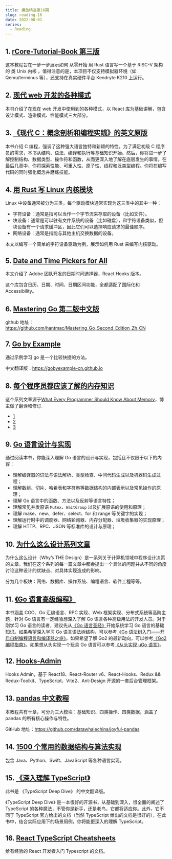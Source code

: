 ```yaml
---
title: 摸鱼精选第16期
slug: reading-16
date: 2022-08-01
series:
  - Reading
---
```


## 1. [rCore-Tutorial-Book 第三版](http://rcore-os.cn/rCore-Tutorial-Book-v3/)

这本教程旨在一步一步展示如何 从零开始 用 Rust 语言写一个基于 RISC-V 架构的 类 Unix 内核 。值得注意的是，本项目不仅支持模拟器环境（如 Qemu/terminus 等），还支持在真实硬件平台 Kendryte K210 上运行。

## 2. [现代 web 开发的各种模式](https://www.patterns.dev/)

本书介绍了在现在 web 开发中使用到的各种模式，以 React 库为基础讲解，包含设计模式、渲染模式、性能模式三大部分。

## 3. [《现代 C：概念剖析和编程实践》的英文原版](https://gustedt.gitlabpages.inria.fr/modern-c/)

本书介绍 C 编程，强调了这种强大语言独特和新颖的特性。为了满足初级 C 程序员的需求，本书从结构、语法、编译和执行等基础知识开始。然后，你将进一步了解控制结构、数据类型、操作符和函数，从而更深入地了解在底层发生的事情。在最后几章中，你将探索性能、可重入性、原子性、线程和泛类型编程。你将在编写代码的同时强化概念并磨炼技能。

## 4. [用 Rust 写 Linux 内核模块](https://mp.weixin.qq.com/s/m2eZ0lEzQHjrNVC6YCC_IA)

Linux 中设备通常被分为三类，每个驱动模块通常实现为这三类中的其中一种：

- 字符设备：通常是指可以当作一个字节流来存取的设备（比如文件）。
- 块设备：通常是可以驻有文件系统的设备（比如磁盘），和字符设备类似，但块设备有一个请求缓冲区，因此它们可以选择响应请求的最佳顺序。
- 网络设备：通常是指能与其他主机交换数据的设备。

本文以编写一个简单的字符设备驱动为例，展示如何用 Rust 来编写内核驱动。

## 5. [Date and Time Pickers for All](https://react-spectrum.adobe.com/blog/date-and-time-pickers-for-all.html)

本文介绍了 Adobe 团队开发的日期时间选择器，React Hooks 版本。

这个库包含日历、日期、时间、日期区间功能，全都适配了国际化和 Accessibility。

## 6. [Mastering Go 第二版中文版](https://hantmac.gitbook.io/mastering-go-second/)

github 地址：https://github.com/hantmac/Mastering_Go_Second_Edition_Zh_CN

## 7. [Go by Example](https://github.com/mmcgrana/gobyexample)

通过示例学习 go 是一个比较快捷的方法。

中文翻译版：https://gobyexample-cn.github.io

## 8. [每个程序员都应该了解的内存知识](https://lrita.github.io/2018/06/10/programmer-should-know-about-memory-0/)

这个系列文章源于[What Every Programmer Should Know About Memory](https://akkadia.org/drepper/cpumemory.pdf)，博主做了翻译和修订.

- [1](https://lrita.github.io/2018/06/10/programmer-should-know-about-memory-0/)
- [2](https://lrita.github.io/2018/06/30/programmer-should-know-about-memory-1/)
- [3](https://lrita.github.io/2022/04/01/programmer-should-know-about-memory-2/)

## 9. [Go 语言设计与实现](https://draveness.me/golang/)

通过阅读本书，你能深入理解 Go 语言的设计与实现，包括且不仅限于以下的内容：

- 理解编译器的词法与语法解析、类型检查、中间代码生成以及机器码生成过程；
- 理解数组、切片、哈希表和字符串等数据结构的内部表示以及常见操作的原理；
- 理解 Go 语言中的函数、方法以及反射等语言特性；
- 理解常见并发原语 `Mutex`、`WaitGroup` 以及扩展原语的使用和原理；
- 理解 make、new、defer、select、for 和 range 等关键字的实现；
- 理解运行时中的调度器、网络轮询器、内存分配器、垃圾收集器的实现原理；
- 理解 HTTP、RPC、JSON 等标准库的设计与原理；

## 10. [为什么这么设计系列文章](https://draven.co/whys-the-design/)

为什么这么设计（Why’s THE Design）是一系列关于计算机领域中程序设计决策的文章，我们在这个系列的每一篇文章中都会提出一个具体的问题并从不同的角度讨论这种设计的优缺点、对具体实现造成的影响。

分为几个板块：网络、数据库、操作系统、编程语言、软件工程等等。

## 11. [《Go 语言高级编程》](https://github.com/chai2010/advanced-go-programming-book)

本书涵盖 CGO、Go 汇编语言、RPC 实现、Web 框架实现、分布式系统等高阶主题，针对 Go 语言有一定经验想深入了解 Go 语言各种高级用法的开发人员。对于刚学习 Go 语言的读者，建议先从[《Go 语言圣经》](https://github.com/golang-china/gopl-zh)开始系统学习 Go 语言的基础知识。如果希望深入学习 Go 语言语法树结构，可以参考[《Go 语法树入门——开启自制编程语言和编译器之旅》](https://github.com/chai2010/go-ast-book)。如果希望了解 Go2 的最新动向，可以参考[《Go2 编程指南》](https://github.com/chai2010/go2-book)。如果想从头实现一个玩具 Go 语言可以参考[《从头实现 µGo 语言》](https://github.com/chai2010/ugo-compiler-book)。

## 12. [Hooks-Admin](https://github.com/HalseySpicy/Hooks-Admin)

Hooks Admin，基于 React18、React-Router v6、React-Hooks、Redux && Redux-Toolkit、TypeScript、Vite2、Ant-Design 开源的一套后台管理框架。

## 13. [pandas 中文教程](http://joyfulpandas.datawhale.club/Content/index.html)

本教程共有十章，可分为三大模块：基础知识、四类操作、四类数据，涵盖了 pandas 的所有核心操作与特性。

GitHub 地址：https://github.com/datawhalechina/joyful-pandas

## 14. [1500 个常用的数据结构与算法实现](https://kalkicode.com/data-structure/1500-most-common-data-structures-and-algorithms-solutions)

包含 Java、Python、Swift、JavaScript 等各种语言实现。

## 15. [《深入理解 TypeScript》](https://jkchao.github.io/typescript-book-chinese)

此书是 《TypeScript Deep Dive》 的中文翻译版。

《TypeScript Deep Dive》 是一本很好的开源书，从基础到深入，很全面的阐述了 TypeScript 的各种魔法，不管你是新手，还是老鸟，它都将适应你。此外，它不同于 TypeScript 官方给出的文档（当然 TypeScript 给出的文档是很好的），在此书中，结合实际应用下的场景用例，你将能更深入的理解 TypeScript。

## 16. [React TypeScript Cheatsheets](https://react-typescript-cheatsheet.netlify.app/)

给有经验的 React 开发者入门 Typescript 的文档。
